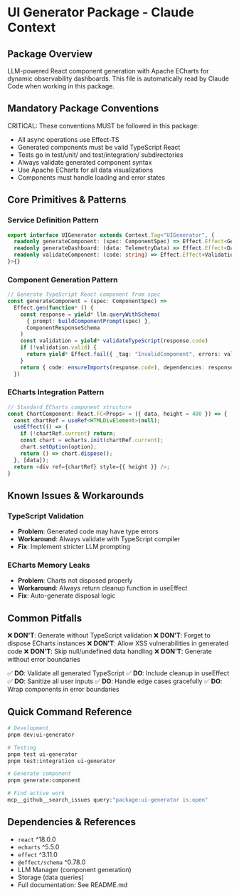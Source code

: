 # UI Generator Package - Claude Context

## Package Overview
LLM-powered React component generation with Apache ECharts for dynamic observability dashboards.
This file is automatically read by Claude Code when working in this package.

## Mandatory Package Conventions
CRITICAL: These conventions MUST be followed in this package:
- All async operations use Effect-TS
- Generated components must be valid TypeScript React
- Tests go in test/unit/ and test/integration/ subdirectories
- Always validate generated component syntax
- Use Apache ECharts for all data visualizations
- Components must handle loading and error states

## Core Primitives & Patterns

### Service Definition Pattern
```typescript
export interface UIGenerator extends Context.Tag<"UIGenerator", {
  readonly generateComponent: (spec: ComponentSpec) => Effect.Effect<GeneratedComponent, UIError, never>
  readonly generateDashboard: (data: TelemetryData) => Effect.Effect<Dashboard, UIError, never>
  readonly validateComponent: (code: string) => Effect.Effect<ValidationResult, UIError, never>
}>{}
```

### Component Generation Pattern
```typescript
// Generate TypeScript React component from spec
const generateComponent = (spec: ComponentSpec) =>
  Effect.gen(function* () {
    const response = yield* llm.queryWithSchema(
      { prompt: buildComponentPrompt(spec) },
      ComponentResponseSchema
    )
    const validation = yield* validateTypeScript(response.code)
    if (!validation.valid) {
      return yield* Effect.fail({ _tag: "InvalidComponent", errors: validation.errors })
    }
    return { code: ensureImports(response.code), dependencies: response.dependencies }
  })
```

### ECharts Integration Pattern
```typescript
// Standard ECharts component structure
const ChartComponent: React.FC<Props> = ({ data, height = 400 }) => {
  const chartRef = useRef<HTMLDivElement>(null);
  useEffect(() => {
    if (!chartRef.current) return;
    const chart = echarts.init(chartRef.current);
    chart.setOption(option);
    return () => chart.dispose();
  }, [data]);
  return <div ref={chartRef} style={{ height }} />;
}
```

## Known Issues & Workarounds

### TypeScript Validation
- **Problem**: Generated code may have type errors
- **Workaround**: Always validate with TypeScript compiler
- **Fix**: Implement stricter LLM prompting

### ECharts Memory Leaks
- **Problem**: Charts not disposed properly
- **Workaround**: Always return cleanup function in useEffect
- **Fix**: Auto-generate disposal logic

## Common Pitfalls

❌ **DON'T**: Generate without TypeScript validation
❌ **DON'T**: Forget to dispose ECharts instances
❌ **DON'T**: Allow XSS vulnerabilities in generated code
❌ **DON'T**: Skip null/undefined data handling
❌ **DON'T**: Generate without error boundaries

✅ **DO**: Validate all generated TypeScript
✅ **DO**: Include cleanup in useEffect
✅ **DO**: Sanitize all user inputs
✅ **DO**: Handle edge cases gracefully
✅ **DO**: Wrap components in error boundaries

## Quick Command Reference

```bash
# Development
pnpm dev:ui-generator

# Testing
pnpm test ui-generator
pnpm test:integration ui-generator

# Generate component
pnpm generate:component

# Find active work
mcp__github__search_issues query:"package:ui-generator is:open"
```

## Dependencies & References
- `react` ^18.0.0
- `echarts` ^5.5.0
- `effect` ^3.11.0
- `@effect/schema` ^0.78.0
- LLM Manager (component generation)
- Storage (data queries)
- Full documentation: See README.md
